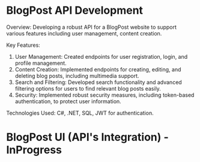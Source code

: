 # BlogPost API Development

Overview: Developing a robust API for a BlogPost website to support various features including user management, content creation.

Key Features:
1. User Management: Created endpoints for user registration, login, and profile management.
2. Content Creation: Implemented endpoints for creating, editing, and deleting blog posts, including multimedia support.
3. Search and Filtering: Developed search functionality and advanced filtering options for users to find relevant blog posts easily.
4. Security: Implemented robust security measures, including token-based authentication, to protect user information.

 Technologies Used: C#, .NET, SQL, JWT for authentication.

# BlogPost UI (API's Integration) - InProgress
